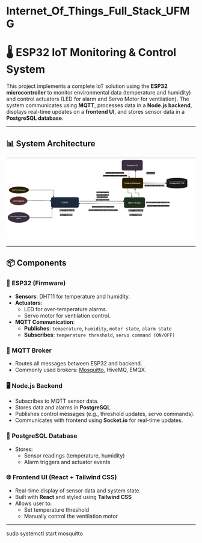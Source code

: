 # Internet_Of_Things_Full_Stack_UFMG
# 🌡️ ESP32 IoT Monitoring & Control System

This project implements a complete IoT solution using the **ESP32 microcontroller** to monitor environmental data (temperature and humidity) and control actuators (LED for alarm and Servo Motor for ventilation). The system communicates using **MQTT**, processes data in a **Node.js backend**, displays real-time updates on a **frontend UI**, and stores sensor data in a **PostgreSQL database**.

---

## 📊 System Architecture

<!-- Replace this line with your diagram -->
![System Architecture](documents/architectureDiagram.png)

---

## 📦 Components

### 🧠 ESP32 (Firmware)
- **Sensors**: DHT11 for temperature and humidity.
- **Actuators**: 
  - LED for over-temperature alarms.
  - Servo motor for ventilation control.
- **MQTT Communication**:
  - **Publishes**: `temperature`, `humidity`, `motor state`, `alarm state`
  - **Subscribes**: `temperature threshold`, `servo command (ON/OFF)`

### 🧩 MQTT Broker
- Routes all messages between ESP32 and backend.
- Commonly used brokers: [Mosquitto](https://mosquitto.org/), HiveMQ, EMQX.

### 🖥️ Node.js Backend
- Subscribes to MQTT sensor data.
- Stores data and alarms in **PostgreSQL**.
- Publishes control messages (e.g., threshold updates, servo commands).
- Communicates with frontend using **Socket.io** for real-time updates.

### 💾 PostgreSQL Database
- Stores:
  - Sensor readings (temperature, humidity)
  - Alarm triggers and actuator events

### 🌐 Frontend UI (React + Tailwind CSS)
- Real-time display of sensor data and system state.
- Built with **React** and styled using **Tailwind CSS**
- Allows user to:
  - Set temperature threshold
  - Manually control the ventilation motor

---


sudo systemctl start mosquitto
